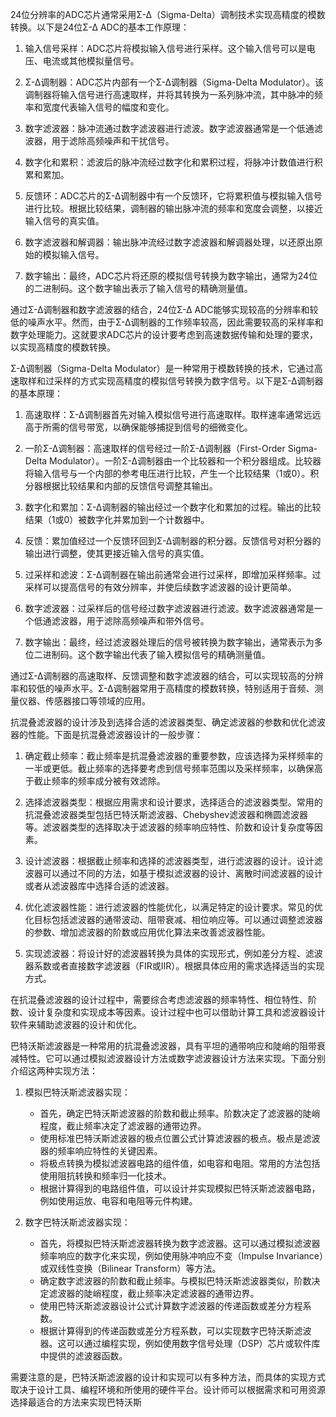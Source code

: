 
24位分辨率的ADC芯片通常采用Σ-Δ（Sigma-Delta）调制技术实现高精度的模数转换。以下是24位Σ-Δ ADC的基本工作原理：

1. 输入信号采样：ADC芯片将模拟输入信号进行采样。这个输入信号可以是电压、电流或其他模拟量信号。

2. Σ-Δ调制器：ADC芯片内部有一个Σ-Δ调制器（Sigma-Delta Modulator）。该调制器将输入信号进行高速取样，并将其转换为一系列脉冲流，其中脉冲的频率和宽度代表输入信号的幅度和变化。

3. 数字滤波器：脉冲流通过数字滤波器进行滤波。数字滤波器通常是一个低通滤波器，用于滤除高频噪声和干扰信号。

4. 数字化和累积：滤波后的脉冲流经过数字化和累积过程，将脉冲计数值进行积累和累加。

5. 反馈环：ADC芯片的Σ-Δ调制器中有一个反馈环，它将累积值与模拟输入信号进行比较。根据比较结果，调制器的输出脉冲流的频率和宽度会调整，以接近输入信号的真实值。

6. 数字滤波器和解调器：输出脉冲流经过数字滤波器和解调器处理，以还原出原始的模拟输入信号。

7. 数字输出：最终，ADC芯片将还原的模拟信号转换为数字输出，通常为24位的二进制码。这个数字输出表示了输入信号的精确测量值。

通过Σ-Δ调制器和数字滤波器的结合，24位Σ-Δ ADC能够实现较高的分辨率和较低的噪声水平。然而，由于Σ-Δ调制器的工作频率较高，因此需要较高的采样率和数字处理能力。这就要求ADC芯片的设计要考虑到高速数据传输和处理的要求，以实现高精度的模数转换。



Σ-Δ调制器（Sigma-Delta Modulator）是一种常用于模数转换的技术，它通过高速取样和过采样的方式实现高精度的模拟信号转换为数字信号。以下是Σ-Δ调制器的基本原理：

1. 高速取样：Σ-Δ调制器首先对输入模拟信号进行高速取样。取样速率通常远远高于所需的信号带宽，以确保能够捕捉到信号的细微变化。

2. 一阶Σ-Δ调制器：高速取样的信号经过一阶Σ-Δ调制器（First-Order Sigma-Delta Modulator）。一阶Σ-Δ调制器由一个比较器和一个积分器组成。比较器将输入信号与一个内部的参考电压进行比较，产生一个比较结果（1或0）。积分器根据比较结果和内部的反馈信号调整其输出。

3. 数字化和累加：Σ-Δ调制器的输出经过一个数字化和累加的过程。输出的比较结果（1或0）被数字化并累加到一个计数器中。

4. 反馈：累加值经过一个反馈环回到Σ-Δ调制器的积分器。反馈信号对积分器的输出进行调整，使其更接近输入信号的真实值。

5. 过采样和滤波：Σ-Δ调制器在输出前通常会进行过采样，即增加采样频率。过采样可以提高信号的有效分辨率，并使后续数字滤波器的设计更简单。

6. 数字滤波器：过采样后的信号经过数字滤波器进行滤波。数字滤波器通常是一个低通滤波器，用于滤除高频噪声和带外信号。

7. 数字输出：最终，经过滤波器处理后的信号被转换为数字输出，通常表示为多位二进制码。这个数字输出代表了输入模拟信号的精确测量值。

通过Σ-Δ调制器的高速取样、反馈调整和数字滤波器的结合，可以实现较高的分辨率和较低的噪声水平。Σ-Δ调制器常用于高精度的模数转换，特别适用于音频、测量仪器、传感器接口等领域的应用。


抗混叠滤波器的设计涉及到选择合适的滤波器类型、确定滤波器的参数和优化滤波器的性能。下面是抗混叠滤波器设计的一般步骤：

1. 确定截止频率：截止频率是抗混叠滤波器的重要参数，应该选择为采样频率的一半或更低。截止频率的选择要考虑到信号频率范围以及采样频率，以确保高于截止频率的频率成分被有效滤除。

2. 选择滤波器类型：根据应用需求和设计要求，选择适合的滤波器类型。常用的抗混叠滤波器类型包括巴特沃斯滤波器、Chebyshev滤波器和椭圆滤波器等。滤波器类型的选择取决于滤波器的频率响应特性、阶数和设计复杂度等因素。

3. 设计滤波器：根据截止频率和选择的滤波器类型，进行滤波器的设计。设计滤波器可以通过不同的方法，如基于模拟滤波器的设计、离散时间滤波器的设计或者从滤波器库中选择合适的滤波器。

4. 优化滤波器性能：进行滤波器的性能优化，以满足特定的设计要求。常见的优化目标包括滤波器的通带波动、阻带衰减、相位响应等。可以通过调整滤波器的参数、增加滤波器的阶数或应用优化算法来改善滤波器性能。

5. 实现滤波器：将设计好的滤波器转换为具体的实现形式，例如差分方程、滤波器系数或者直接数字滤波器（FIR或IIR）。根据具体应用的需求选择适当的实现方式。

在抗混叠滤波器的设计过程中，需要综合考虑滤波器的频率特性、相位特性、阶数、设计复杂度和实现成本等因素。设计过程中也可以借助计算工具和滤波器设计软件来辅助滤波器的设计和优化。


巴特沃斯滤波器是一种常用的抗混叠滤波器，具有平坦的通带响应和陡峭的阻带衰减特性。它可以通过模拟滤波器设计方法或数字滤波器设计方法来实现。下面分别介绍这两种实现方法：

1. 模拟巴特沃斯滤波器实现：
   - 首先，确定巴特沃斯滤波器的阶数和截止频率。阶数决定了滤波器的陡峭程度，截止频率决定了滤波器的通带边界。
   - 使用标准巴特沃斯滤波器的极点位置公式计算滤波器的极点。极点是滤波器的频率响应特性的关键因素。
   - 将极点转换为模拟滤波器电路的组件值，如电容和电阻。常用的方法包括使用阻抗转换和频率归一化技术。
   - 根据计算得到的电路组件值，可以设计并实现模拟巴特沃斯滤波器电路，例如使用运放、电容和电阻等元件构建。

2. 数字巴特沃斯滤波器实现：
   - 首先，将模拟巴特沃斯滤波器转换为数字滤波器。这可以通过模拟滤波器频率响应的数字化来实现，例如使用脉冲响应不变（Impulse Invariance）或双线性变换（Bilinear Transform）等方法。
   - 确定数字滤波器的阶数和截止频率。与模拟巴特沃斯滤波器类似，阶数决定滤波器的陡峭程度，截止频率决定滤波器的通带边界。
   - 使用巴特沃斯滤波器设计公式计算数字滤波器的传递函数或差分方程系数。
   - 根据计算得到的传递函数或差分方程系数，可以实现数字巴特沃斯滤波器。这可以通过编程实现，例如使用数字信号处理（DSP）芯片或软件库中提供的滤波器函数。

需要注意的是，巴特沃斯滤波器的设计和实现可以有多种方法，而具体的实现方式取决于设计工具、编程环境和所使用的硬件平台。设计师可以根据需求和可用资源选择最适合的方法来实现巴特沃斯